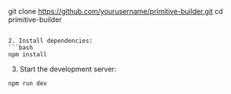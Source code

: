 git clone https://github.com/yourusername/primitive-builder.git
cd primitive-builder
```

2. Install dependencies:
```bash
npm install
```

3. Start the development server:
```bash
npm run dev